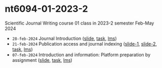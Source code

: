 # nt6094-01-2023-2
Scientific Journal Writing course 01 class in 2023-2 semester Feb-May 2024

+ `28-feb-2024` Journal Introduction ([slide](https://zenodo.org/records/7103265), [task](https://github.com/dudung/nt6094-01-2023-2/issues/5), [lms](https://edunex.itb.ac.id/courses/58912/preview/237160))
+ `21-feb-2024` Publication access and journal indexing ([slide-1](https://zenodo.org/records/7058928), [slide-2](https://zenodo.org/records/7082129), [task](https://github.com/dudung/nt6094-01-2023-2/issues/4), [lms](https://edunex.itb.ac.id/courses/58912/preview/234932))
+ `07-feb-2024` Introduction and information: Platform preparation by assignment ([slide](https://osf.io/2dscm), [task](https://github.com/dudung/nt6094-01-2023-2/issues/1), [lms](https://edunex.itb.ac.id/courses/58912/preview/225046))
